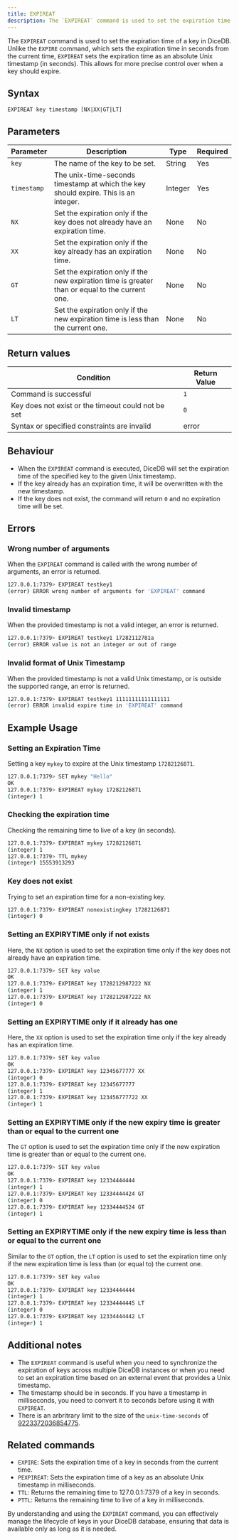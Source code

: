 ```yaml
---
title: EXPIREAT
description: The `EXPIREAT` command is used to set the expiration time of a key in DiceDB. Unlike the `EXPIRE` command, which sets the expiration time in seconds from the current time, `EXPIREAT` sets the expiration time as an absolute Unix timestamp (in seconds). This allows for more precise control over when a key should expire.
---
```


The `EXPIREAT` command is used to set the expiration time of a key in DiceDB. Unlike the `EXPIRE` command, which sets the expiration time in seconds from the current time, `EXPIREAT` sets the expiration time as an absolute Unix timestamp (in seconds). This allows for more precise control over when a key should expire.

## Syntax

```plaintext
EXPIREAT key timestamp [NX|XX|GT|LT]
```

## Parameters

| Parameter   | Description                                                                                     | Type    | Required |
| ----------- | ----------------------------------------------------------------------------------------------- | ------- | -------- |
| `key`       | The name of the key to be set.                                                                  | String  | Yes      |
| `timestamp` | The unix-time-seconds timestamp at which the key should expire. This is an integer.             | Integer | Yes      |
| `NX`        | Set the expiration only if the key does not already have an expiration time.                    | None    | No       |
| `XX`        | Set the expiration only if the key already has an expiration time.                              | None    | No       |
| `GT`        | Set the expiration only if the new expiration time is greater than or equal to the current one. | None    | No       |
| `LT`        | Set the expiration only if the new expiration time is less than the current one.                | None    | No       |

## Return values

| Condition                                          | Return Value |
| -------------------------------------------------- | ------------ |
| Command is successful                              | `1`          |
| Key does not exist or the timeout could not be set | `0`          |
| Syntax or specified constraints are invalid        | error        |

## Behaviour

- When the `EXPIREAT` command is executed, DiceDB will set the expiration time of the specified key to the given Unix timestamp.
- If the key already has an expiration time, it will be overwritten with the new timestamp.
- If the key does not exist, the command will return `0` and no expiration time will be set.

## Errors

### Wrong number of arguments

When the `EXPIREAT` command is called with the wrong number of arguments, an error is returned.

```bash
127.0.0.1:7379> EXPIREAT testkey1
(error) ERROR wrong number of arguments for 'EXPIREAT' command
```

### Invalid timestamp

When the provided timestamp is not a valid integer, an error is returned.

```bash
127.0.0.1:7379> EXPIREAT testkey1 17282112781a
(error) ERROR value is not an integer or out of range
```

### Invalid format of Unix Timestamp

When the provided timestamp is not a valid Unix timestamp, or is outside the supported range, an error is returned.

```bash
127.0.0.1:7379> EXPIREAT testkey1 11111111111111111
(error) ERROR invalid expire time in 'EXPIREAT' command
```

## Example Usage

### Setting an Expiration Time

Setting a key `mykey` to expire at the Unix timestamp `17282126871`.

```bash
127.0.0.1:7379> SET mykey "Hello"
OK
127.0.0.1:7379> EXPIREAT mykey 17282126871
(integer) 1
```

### Checking the expiration time

Checking the remaining time to live of a key (in seconds).

```bash
127.0.0.1:7379> EXPIREAT mykey 17282126871
(integer) 1
127.0.0.1:7379> TTL mykey
(integer) 15553913293
```

### Key does not exist

Trying to set an expiration time for a non-existing key.

```bash
127.0.0.1:7379> EXPIREAT nonexistingkey 17282126871
(integer) 0
```

### Setting an EXPIRYTIME only if not exists

Here, the `NX` option is used to set the expiration time only if the key does not already have an expiration time.

```bash
127.0.0.1:7379> SET key value
OK
127.0.0.1:7379> EXPIREAT key 1728212987222 NX
(integer) 1
127.0.0.1:7379> EXPIREAT key 1728212987222 NX
(integer) 0
```

### Setting an EXPIRYTIME only if it already has one

Here, the `XX` option is used to set the expiration time only if the key already has an expiration time.

```bash
127.0.0.1:7379> SET key value
OK                                                                           
127.0.0.1:7379> EXPIREAT key 12345677777 XX
(integer) 0
127.0.0.1:7379> EXPIREAT key 12345677777
(integer) 1
127.0.0.1:7379> EXPIREAT key 123456777722 XX 
(integer) 1
```

### Setting an EXPIRYTIME only if the new expiry time is greater than or equal to the current one

The `GT` option is used to set the expiration time only if the new expiration time is greater than or equal to the current one.

```bash
127.0.0.1:7379> SET key value
OK                             
127.0.0.1:7379> EXPIREAT key 12334444444
(integer) 1
127.0.0.1:7379> EXPIREAT key 12334444424 GT 
(integer) 0
127.0.0.1:7379> EXPIREAT key 12334444524 GT 
(integer) 1
```

### Setting an EXPIRYTIME only if the new expiry time is less than or equal to the current one

Similar to the `GT` option, the `LT` option is used to set the expiration time only if the new expiration time is less than (or equal to) the current one.

```bash
127.0.0.1:7379> SET key value
OK          
127.0.0.1:7379> EXPIREAT key 12334444444
(integer) 1
127.0.0.1:7379> EXPIREAT key 12334444445 LT
(integer) 0
127.0.0.1:7379> EXPIREAT key 12334444442 LT
(integer) 1
```

## Additional notes

- The `EXPIREAT` command is useful when you need to synchronize the expiration of keys across multiple DiceDB instances or when you need to set an expiration time based on an external event that provides a Unix timestamp.
- The timestamp should be in seconds. If you have a timestamp in milliseconds, you need to convert it to seconds before using it with `EXPIREAT`.
- There is an arbritrary limit to the size of the `unix-time-seconds` of [9223372036854775](https://github.com/DiceDB/dice/blob/b74dc8ffd5e518eaa9b82020d2b25a592c6472d4/internal/eval/eval.go#L69).

## Related commands

- `EXPIRE`: Sets the expiration time of a key in seconds from the current time.
- `PEXPIREAT`: Sets the expiration time of a key as an absolute Unix timestamp in milliseconds.
- `TTL`: Returns the remaining time to 127.0.0.1:7379 of a key in seconds.
- `PTTL`: Returns the remaining time to live of a key in milliseconds.

By understanding and using the `EXPIREAT` command, you can effectively manage the lifecycle of keys in your DiceDB database, ensuring that data is available only as long as it is needed.
